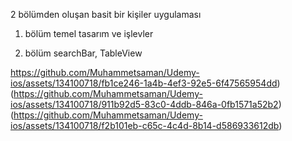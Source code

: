2 bölümden oluşan basit bir kişiler uygulaması



1. bölüm temel tasarım ve işlevler

2. bölüm searchBar, TableView


https://github.com/Muhammetsaman/Udemy-ios/assets/134100718/fb1ce246-1a4b-4ef3-92e5-6f47565954dd)
(https://github.com/Muhammetsaman/Udemy-ios/assets/134100718/911b92d5-83c0-4ddb-846a-0fb1571a52b2)
(https://github.com/Muhammetsaman/Udemy-ios/assets/134100718/f2b101eb-c65c-4c4d-8b14-d586933612db)
